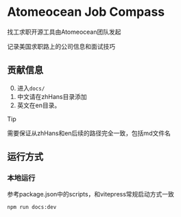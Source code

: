 # Atomeocean Job Compass

找工求职开源工具由Atomeocean团队发起

记录美国求职路上的公司信息和面试技巧

## 贡献信息

0. 进入`docs/`
1. 中文请在zhHans目录添加
2. 英文在en目录。

> [!TIP] 
> 需要保证从zhHans和en后续的路径完全一致，包括md文件名


## 运行方式

### 本地运行
参考package.json中的scripts，和vitepress常规启动方式一致
```shell
npm run docs:dev
```
